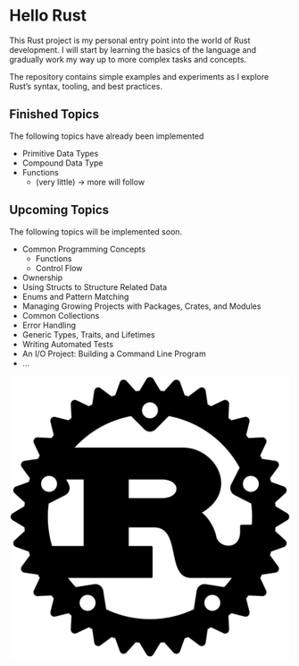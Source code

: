 # Hello Rust

This Rust project is my personal entry point into the world of Rust development.
I will start by learning the basics of the language and gradually work my way up to more complex tasks and concepts.

The repository contains simple examples and experiments as I explore Rust’s syntax, tooling, and best practices.

## Finished Topics
The following topics have already been implemented
* Primitive Data Types
* Compound Data Type
* Functions 
  * (very little) -> more will follow

## Upcoming Topics
The following topics will be implemented soon.
* Common Programming Concepts
  * Functions
  * Control Flow
* Ownership
* Using Structs to Structure Related Data
* Enums and Pattern Matching
* Managing Growing Projects with Packages, Crates, and Modules
* Common Collections
* Error Handling
* Generic Types, Traits, and Lifetimes
* Writing Automated Tests
* An I/O Project: Building a Command Line Program
* ...

![rust-log](./rust_log.png)